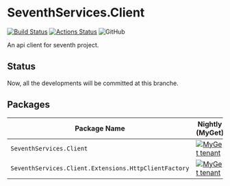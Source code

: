 # SeventhServices.Client
[![Build Status](https://dev.azure.com/Seventh-services/SeventhServices.Client/_apis/build/status/SeventhServices.Client?branchName=master)](https://dev.azure.com/Seventh-services/SeventhServices.Client/_build/latest?definitionId=1&branchName=master)
[![Actions Status](https://github.com/SeventhServices/SeventhServices.Client/workflows/Build/badge.svg)](https://github.com/SeventhServices/SeventhServices.Client/actions)
![GitHub](https://img.shields.io/github/license/SeventhServices/SeventhServices.Client)

An api client for seventh project.

## Status
Now, all the developments will be committed at this branche.

## Packages
| Package Name                   | Nightly (MyGet) |
|--------------------------------|-----------------|
| `SeventhServices.Client`       | [![MyGet tenant](https://img.shields.io/seventhservices.myget/seventhservices/v/SeventhServices.Client?label=Version)](https://www.myget.org/feed/seventhservices/package/nuget/SeventhServices.Client)|
| `SeventhServices.Client.Extensions.HttpClientFactory` | [![MyGet tenant](https://img.shields.io/seventhservices.myget/seventhservices/v/SeventhServices.Client.Extensions.HttpClientFactory?label=Version)](https://www.myget.org/feed/seventhservices/package/nuget/SeventhServices.Client.Extensions.HttpClientFactory) |
